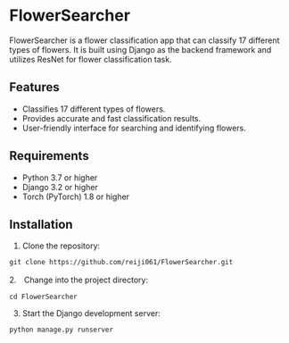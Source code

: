 # FlowerSearcher

FlowerSearcher is a flower classification app that can classify 17 different types of flowers. It is built using Django as the backend framework and utilizes ResNet for flower classification task.
## Features

- Classifies 17 different types of flowers.
- Provides accurate and fast classification results.
- User-friendly interface for searching and identifying flowers.

## Requirements

- Python 3.7 or higher
- Django 3.2 or higher
- Torch (PyTorch) 1.8 or higher

## Installation

1. Clone the repository:
```shell
git clone https://github.com/reiji061/FlowerSearcher.git
```

2.　Change into the project directory:
```shell
cd FlowerSearcher
```
3. Start the Django development server:
```shell
python manage.py runserver
```

